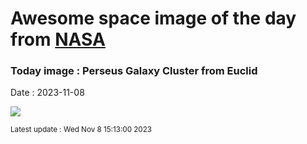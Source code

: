 
# Awesome space image of the day from [NASA](https://api.nasa.gov/)

### Today image : Perseus Galaxy Cluster from Euclid
Date : 2023-11-08

![](https://apod.nasa.gov/apod/image/2311/Perseus_Euclid_960.jpg)

<small>Latest update : Wed Nov  8 15:13:00 2023</small>
        
